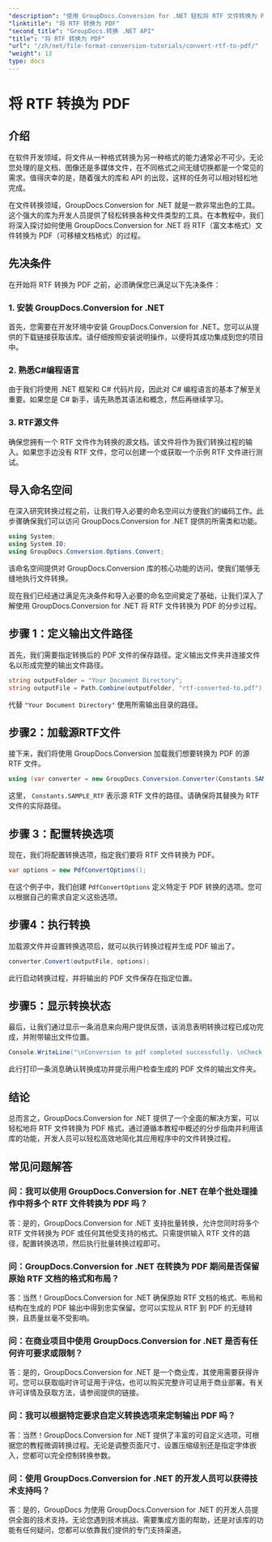 ```yaml
---
"description": "使用 GroupDocs.Conversion for .NET 轻松将 RTF 文件转换为 PDF。按照我们的分步指南进行集成，释放文件转换的强大功能。"
"linktitle": "将 RTF 转换为 PDF"
"second_title": "GroupDocs.转换 .NET API"
"title": "将 RTF 转换为 PDF"
"url": "/zh/net/file-format-conversion-tutorials/convert-rtf-to-pdf/"
"weight": 13
type: docs
---
```

# 将 RTF 转换为 PDF

## 介绍

在软件开发领域，将文件从一种格式转换为另一种格式的能力通常必不可少。无论您处理的是文档、图像还是多媒体文件，在不同格式之间无缝切换都是一个常见的需求。值得庆幸的是，随着强大的库和 API 的出现，这样的任务可以相对轻松地完成。

在文件转换领域，GroupDocs.Conversion for .NET 就是一款非常出色的工具。这个强大的库为开发人员提供了轻松转换各种文件类型的工具。在本教程中，我们将深入探讨如何使用 GroupDocs.Conversion for .NET 将 RTF（富文本格式）文件转换为 PDF（可移植文档格式）的过程。

## 先决条件

在开始将 RTF 转换为 PDF 之前，必须确保您已满足以下先决条件：

### 1. 安装 GroupDocs.Conversion for .NET

首先，您需要在开发环境中安装 GroupDocs.Conversion for .NET。您可以从提供的下载链接获取该库。请仔细按照安装说明操作，以便将其成功集成到您的项目中。

### 2. 熟悉C#编程语言

由于我们将使用 .NET 框架和 C# 代码片段，因此对 C# 编程语言的基本了解至关重要。如果您是 C# 新手，请先熟悉其语法和概念，然后再继续学习。

### 3. RTF源文件

确保您拥有一个 RTF 文件作为转换的源文档。该文件将作为我们转换过程的输入。如果您手边没有 RTF 文件，您可以创建一个或获取一个示例 RTF 文件进行测试。

## 导入命名空间

在深入研究转换过程之前，让我们导入必要的命名空间以方便我们的编码工作。此步骤确保我们可以访问 GroupDocs.Conversion for .NET 提供的所需类和功能。

```csharp
using System;
using System.IO;
using GroupDocs.Conversion.Options.Convert;
```

该命名空间提供对 GroupDocs.Conversion 库的核心功能的访问，使我们能够无缝地执行文件转换。

现在我们已经通过满足先决条件和导入必要的命名空间奠定了基础，让我们深入了解使用 GroupDocs.Conversion for .NET 将 RTF 文件转换为 PDF 的分步过程。

## 步骤 1：定义输出文件路径

首先，我们需要指定转换后的 PDF 文件的保存路径。定义输出文件夹并连接文件名以形成完整的输出文件路径。

```csharp
string outputFolder = "Your Document Directory";
string outputFile = Path.Combine(outputFolder, "rtf-converted-to.pdf");
```

代替 `"Your Document Directory"` 使用所需输出目录的路径。

## 步骤2：加载源RTF文件

接下来，我们将使用 GroupDocs.Conversion 加载我们想要转换为 PDF 的源 RTF 文件。

```csharp
using (var converter = new GroupDocs.Conversion.Converter(Constants.SAMPLE_RTF))
```

这里， `Constants.SAMPLE_RTF` 表示源 RTF 文件的路径。请确保将其替换为 RTF 文件的实际路径。

## 步骤 3：配置转换选项

现在，我们将配置转换选项，指定我们要将 RTF 文件转换为 PDF。

```csharp
var options = new PdfConvertOptions();
```

在这个例子中，我们创建 `PdfConvertOptions` 定义特定于 PDF 转换的选项。您可以根据自己的需求自定义这些选项。

## 步骤4：执行转换

加载源文件并设置转换选项后，就可以执行转换过程并生成 PDF 输出了。

```csharp
converter.Convert(outputFile, options);
```

此行启动转换过程，并将输出的 PDF 文件保存在指定位置。

## 步骤5：显示转换状态

最后，让我们通过显示一条消息来向用户提供反馈，该消息表明转换过程已成功完成，并附带输出文件位置。

```csharp
Console.WriteLine("\nConversion to pdf completed successfully. \nCheck output in {0}", outputFolder);
```

此行打印一条消息确认转换成功并提示用户检查生成的 PDF 文件的输出文件夹。

## 结论

总而言之，GroupDocs.Conversion for .NET 提供了一个全面的解决方案，可以轻松地将 RTF 文件转换为 PDF 格式。通过遵循本教程中概述的分步指南并利用该库的功能，开发人员可以轻松高效地简化其应用程序中的文件转换过程。

## 常见问题解答

### 问：我可以使用 GroupDocs.Conversion for .NET 在单个批处理操作中将多个 RTF 文件转换为 PDF 吗？

答：是的，GroupDocs.Conversion for .NET 支持批量转换，允许您同时将多个 RTF 文件转换为 PDF 或任何其他受支持的格式。只需提供输入 RTF 文件的路径，配置转换选项，然后执行批量转换过程即可。

### 问：GroupDocs.Conversion for .NET 在转换为 PDF 期间是否保留原始 RTF 文档的格式和布局？

答：当然！GroupDocs.Conversion for .NET 确保原始 RTF 文档的格式、布局和结构在生成的 PDF 输出中得到忠实保留。您可以实现从 RTF 到 PDF 的无缝转换，且质量丝毫不受影响。

### 问：在商业项目中使用 GroupDocs.Conversion for .NET 是否有任何许可要求或限制？

答：是的，GroupDocs.Conversion for .NET 是一个商业库，其使用需要获得许可。您可以获取临时许可证用于评估，也可以购买完整许可证用于商业部署。有关许可详情及获取方法，请参阅提供的链接。

### 问：我可以根据特定要求自定义转换选项来定制输出 PDF 吗？

答：当然！GroupDocs.Conversion for .NET 提供了丰富的可自定义选项，可根据您的教程微调转换过程。无论是调整页面尺寸、设置压缩级别还是指定字体嵌入，您都可以完全控制转换参数。

### 问：使用 GroupDocs.Conversion for .NET 的开发人员可以获得技术支持吗？

答：是的，GroupDocs 为使用 GroupDocs.Conversion for .NET 的开发人员提供全面的技术支持。无论您遇到技术挑战、需要集成方面的帮助，还是对该库的功能有任何疑问，您都可以依靠我们提供的专门支持渠道。